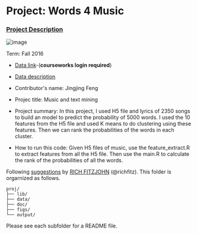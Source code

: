 # Project: Words 4 Music

### [Project Description](doc/Project4_desc.md)

![image](http://cdn.newsapi.com.au/image/v1/f7131c018870330120dbe4b73bb7695c?width=650)

Term: Fall 2016

+ [Data link](https://courseworks2.columbia.edu/courses/11849/files/folder/Project_Files?preview=763391)-(**courseworks login required**)
+ [Data description](doc/readme.html)
+ Contributor's name: Jingjing Feng
+ Projec title: Music and text mining
+ Project summary: In this project, I used H5 file and lyrics of 2350 songs to build an model to predict the probability of 5000 words. I used the 10 features from the H5 file and used K means to do clustering using these features. Then we can rank the probabilities of the words in each cluster.

+ How to run this code: Given H5 files of music, use the feature_extract.R to extract features from all the H5 file. Then use the main.R to calculate the rank of the probabilities of all the words.

Following [suggestions](http://nicercode.github.io/blog/2013-04-05-projects/) by [RICH FITZJOHN](http://nicercode.github.io/about/#Team) (@richfitz). This folder is orgarnized as follows.

```
proj/
├── lib/
├── data/
├── doc/
├── figs/
└── output/
```

Please see each subfolder for a README file.
